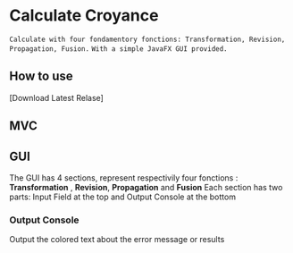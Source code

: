 # Calculate Croyance
``Calculate with four fondamentory fonctions: Transformation, Revision, Propagation, Fusion.`` 
``With a simple JavaFX GUI provided. `` 

## How to use

[Download Latest Relase]

## MVC

## GUI

The GUI has 4 sections, represent respectivily four fonctions : **Transformation** , **Revision**, **Propagation**  and **Fusion** 
Each section has two parts: Input Field at the top and Output Console at the bottom


### Output Console
Output the colored text about the error message or results

